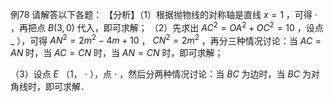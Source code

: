 例78 请解答以下各题： 【分析】（1）根据抛物线的对称轴是直线 $x = 1$ ，可得 $\cdot$ ，再把点 $B \left( 3 , 0 \right)$ 代入，即可求解；
（2）先求出 $A C ^ { 2 } = O A ^ { 2 } + O C ^ { 2 } = 1 0$ ，设点 $\_$ ），可得 $A N ^ { 2 } = 2 m ^ { 2 } - 4 m + 1 0$ ， $C N ^ { 2 } = 2 m ^ { 2 }$ ，再分三种情况讨论：当 $A C { = } A N$ 时，当 $A C { = } C N$ 时，当 $A N { = } C N$ 时，即可求解；

（3）设点 $E$ （1， $\cdot$ ），点 $\cdot$ ，然后分两种情况讨论：当 $B C$ 为边时，当 $B C$ 为对角线时，即可求解．
